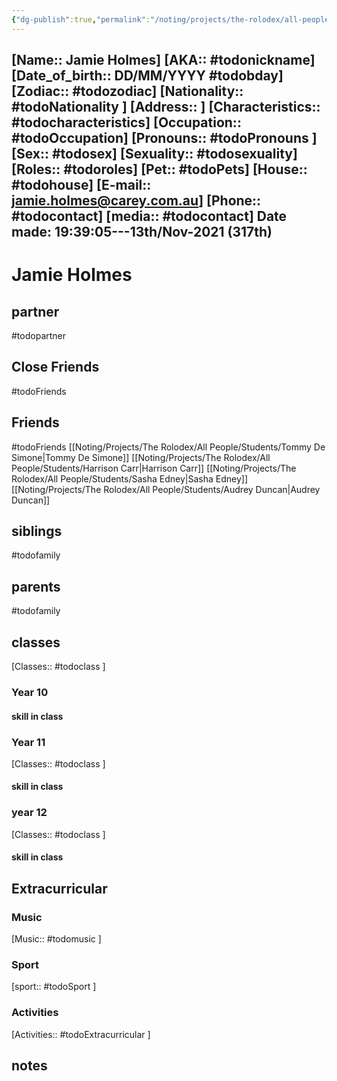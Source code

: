 ```yaml
---
{"dg-publish":true,"permalink":"/noting/projects/the-rolodex/all-people/students/jamie-holmes/","dgHomeLink":true,"dgPassFrontmatter":false}
---
```


[Name:: Jamie Holmes]
[AKA:: #todonickname]
[Date_of_birth:: DD/MM/YYYY #todobday] 
[Zodiac:: #todozodiac] 
[Nationality:: #todoNationality ]
[Address:: ]
[Characteristics::  #todocharacteristics]
[Occupation:: #todoOccupation]
[Pronouns:: #todoPronouns ]
[Sex:: #todosex]
[Sexuality:: #todosexuality]
[Roles:: #todoroles]
[Pet:: #todoPets]
[House:: #todohouse]
[E-mail:: <jamie.holmes@carey.com.au>]
[Phone:: #todocontact]
[media:: #todocontact]
Date made: 19:39:05---13th/Nov-2021 (317th) 
---
# Jamie Holmes
## partner
#todopartner
## Close Friends
#todoFriends
## Friends
#todoFriends
[[Noting/Projects/The Rolodex/All People/Students/Tommy De Simone|Tommy De Simone]]
[[Noting/Projects/The Rolodex/All People/Students/Harrison Carr|Harrison Carr]]
[[Noting/Projects/The Rolodex/All People/Students/Sasha Edney|Sasha Edney]]
[[Noting/Projects/The Rolodex/All People/Students/Audrey Duncan|Audrey Duncan]]
## siblings
#todofamily
## parents
#todofamily
## classes
[Classes:: #todoclass ]
### Year 10
#### skill in class
### Year 11
[Classes:: #todoclass ]
#### skill in class
### year 12
[Classes:: #todoclass ]
#### skill in class
## Extracurricular
### Music
[Music:: #todomusic ]
### Sport
[sport:: #todoSport ]
### Activities
[Activities:: #todoExtracurricular ]
## notes
